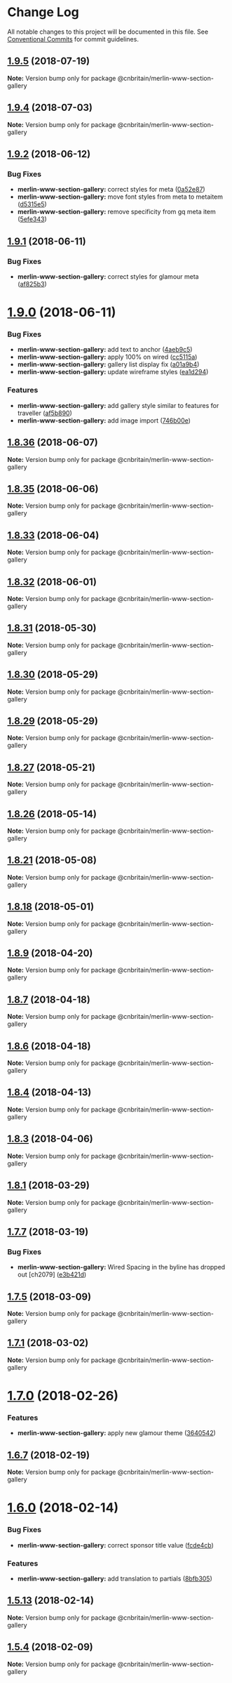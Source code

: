 # Change Log

All notable changes to this project will be documented in this file.
See [Conventional Commits](https://conventionalcommits.org) for commit guidelines.

<a name="1.9.5"></a>
## [1.9.5](https://github.com/cnduk/merlin-www-components/compare/@cnbritain/merlin-www-section-gallery@1.9.4...@cnbritain/merlin-www-section-gallery@1.9.5) (2018-07-19)




**Note:** Version bump only for package @cnbritain/merlin-www-section-gallery

<a name="1.9.4"></a>
## [1.9.4](https://github.com/cnduk/merlin-www-components/compare/@cnbritain/merlin-www-section-gallery@1.9.3...@cnbritain/merlin-www-section-gallery@1.9.4) (2018-07-03)




**Note:** Version bump only for package @cnbritain/merlin-www-section-gallery

<a name="1.9.2"></a>
## [1.9.2](https://github.com/cnduk/merlin-www-components/compare/@cnbritain/merlin-www-section-gallery@1.9.1...@cnbritain/merlin-www-section-gallery@1.9.2) (2018-06-12)


### Bug Fixes

* **merlin-www-section-gallery:** correct styles for meta ([0a52e87](https://github.com/cnduk/merlin-www-components/commit/0a52e87))
* **merlin-www-section-gallery:** move font styles from meta to metaitem ([d5315e5](https://github.com/cnduk/merlin-www-components/commit/d5315e5))
* **merlin-www-section-gallery:** remove specificity from gq meta item ([5efe343](https://github.com/cnduk/merlin-www-components/commit/5efe343))




<a name="1.9.1"></a>
## [1.9.1](https://github.com/cnduk/merlin-www-components/compare/@cnbritain/merlin-www-section-gallery@1.9.0...@cnbritain/merlin-www-section-gallery@1.9.1) (2018-06-11)


### Bug Fixes

* **merlin-www-section-gallery:** correct styles for glamour meta ([af825b3](https://github.com/cnduk/merlin-www-components/commit/af825b3))




<a name="1.9.0"></a>
# [1.9.0](https://github.com/cnduk/merlin-www-components/compare/@cnbritain/merlin-www-section-gallery@1.8.36...@cnbritain/merlin-www-section-gallery@1.9.0) (2018-06-11)


### Bug Fixes

* **merlin-www-section-gallery:** add text to anchor ([4aeb9c5](https://github.com/cnduk/merlin-www-components/commit/4aeb9c5))
* **merlin-www-section-gallery:** apply 100% on wired ([cc5115a](https://github.com/cnduk/merlin-www-components/commit/cc5115a))
* **merlin-www-section-gallery:** gallery list display fix ([a01a9b4](https://github.com/cnduk/merlin-www-components/commit/a01a9b4))
* **merlin-www-section-gallery:** update wireframe styles ([ea1d294](https://github.com/cnduk/merlin-www-components/commit/ea1d294))


### Features

* **merlin-www-section-gallery:** add gallery style similar to features for traveller ([af5b890](https://github.com/cnduk/merlin-www-components/commit/af5b890))
* **merlin-www-section-gallery:** add image import ([746b00e](https://github.com/cnduk/merlin-www-components/commit/746b00e))




<a name="1.8.36"></a>
## [1.8.36](https://github.com/cnduk/merlin-www-components/compare/@cnbritain/merlin-www-section-gallery@1.8.35...@cnbritain/merlin-www-section-gallery@1.8.36) (2018-06-07)




**Note:** Version bump only for package @cnbritain/merlin-www-section-gallery

<a name="1.8.35"></a>
## [1.8.35](https://github.com/cnduk/merlin-www-components/compare/@cnbritain/merlin-www-section-gallery@1.8.34...@cnbritain/merlin-www-section-gallery@1.8.35) (2018-06-06)




**Note:** Version bump only for package @cnbritain/merlin-www-section-gallery

<a name="1.8.33"></a>
## [1.8.33](https://github.com/cnduk/merlin-www-components/compare/@cnbritain/merlin-www-section-gallery@1.8.32...@cnbritain/merlin-www-section-gallery@1.8.33) (2018-06-04)




**Note:** Version bump only for package @cnbritain/merlin-www-section-gallery

<a name="1.8.32"></a>
## [1.8.32](https://github.com/cnduk/merlin-www-components/compare/@cnbritain/merlin-www-section-gallery@1.8.31...@cnbritain/merlin-www-section-gallery@1.8.32) (2018-06-01)




**Note:** Version bump only for package @cnbritain/merlin-www-section-gallery

<a name="1.8.31"></a>
## [1.8.31](https://github.com/cnduk/merlin-www-components/compare/@cnbritain/merlin-www-section-gallery@1.8.30...@cnbritain/merlin-www-section-gallery@1.8.31) (2018-05-30)




**Note:** Version bump only for package @cnbritain/merlin-www-section-gallery

<a name="1.8.30"></a>
## [1.8.30](https://github.com/cnduk/merlin-www-components/compare/@cnbritain/merlin-www-section-gallery@1.8.29...@cnbritain/merlin-www-section-gallery@1.8.30) (2018-05-29)




**Note:** Version bump only for package @cnbritain/merlin-www-section-gallery

<a name="1.8.29"></a>
## [1.8.29](https://github.com/cnduk/merlin-www-components/compare/@cnbritain/merlin-www-section-gallery@1.8.28...@cnbritain/merlin-www-section-gallery@1.8.29) (2018-05-29)




**Note:** Version bump only for package @cnbritain/merlin-www-section-gallery

<a name="1.8.27"></a>
## [1.8.27](https://github.com/cnduk/merlin-www-components/compare/@cnbritain/merlin-www-section-gallery@1.8.26...@cnbritain/merlin-www-section-gallery@1.8.27) (2018-05-21)




**Note:** Version bump only for package @cnbritain/merlin-www-section-gallery

<a name="1.8.26"></a>
## [1.8.26](https://github.com/cnduk/merlin-www-components/compare/@cnbritain/merlin-www-section-gallery@1.8.25...@cnbritain/merlin-www-section-gallery@1.8.26) (2018-05-14)




**Note:** Version bump only for package @cnbritain/merlin-www-section-gallery

<a name="1.8.21"></a>
## [1.8.21](https://github.com/cnduk/merlin-www-components/compare/@cnbritain/merlin-www-section-gallery@1.8.20...@cnbritain/merlin-www-section-gallery@1.8.21) (2018-05-08)




**Note:** Version bump only for package @cnbritain/merlin-www-section-gallery

<a name="1.8.18"></a>
## [1.8.18](https://github.com/cnduk/merlin-www-components/compare/@cnbritain/merlin-www-section-gallery@1.8.17...@cnbritain/merlin-www-section-gallery@1.8.18) (2018-05-01)




**Note:** Version bump only for package @cnbritain/merlin-www-section-gallery

<a name="1.8.9"></a>
## [1.8.9](https://github.com/cnduk/merlin-www-components/compare/@cnbritain/merlin-www-section-gallery@1.8.8...@cnbritain/merlin-www-section-gallery@1.8.9) (2018-04-20)




**Note:** Version bump only for package @cnbritain/merlin-www-section-gallery

<a name="1.8.7"></a>
## [1.8.7](https://github.com/cnduk/merlin-www-components/compare/@cnbritain/merlin-www-section-gallery@1.8.6...@cnbritain/merlin-www-section-gallery@1.8.7) (2018-04-18)




**Note:** Version bump only for package @cnbritain/merlin-www-section-gallery

<a name="1.8.6"></a>
## [1.8.6](https://github.com/cnduk/merlin-www-components/compare/@cnbritain/merlin-www-section-gallery@1.8.5...@cnbritain/merlin-www-section-gallery@1.8.6) (2018-04-18)




**Note:** Version bump only for package @cnbritain/merlin-www-section-gallery

<a name="1.8.4"></a>
## [1.8.4](https://github.com/cnduk/merlin-www-components/compare/@cnbritain/merlin-www-section-gallery@1.8.3...@cnbritain/merlin-www-section-gallery@1.8.4) (2018-04-13)




**Note:** Version bump only for package @cnbritain/merlin-www-section-gallery

<a name="1.8.3"></a>
## [1.8.3](https://github.com/cnduk/merlin-www-components/compare/@cnbritain/merlin-www-section-gallery@1.8.2...@cnbritain/merlin-www-section-gallery@1.8.3) (2018-04-06)




**Note:** Version bump only for package @cnbritain/merlin-www-section-gallery

<a name="1.8.1"></a>
## [1.8.1](https://github.com/cnduk/merlin-www-components/compare/@cnbritain/merlin-www-section-gallery@1.8.0...@cnbritain/merlin-www-section-gallery@1.8.1) (2018-03-29)




**Note:** Version bump only for package @cnbritain/merlin-www-section-gallery

<a name="1.7.7"></a>
## [1.7.7](https://github.com/cnduk/merlin-www-components/compare/@cnbritain/merlin-www-section-gallery@1.7.6...@cnbritain/merlin-www-section-gallery@1.7.7) (2018-03-19)


### Bug Fixes

* **merlin-www-section-gallery:** Wired Spacing in the byline has dropped out [ch2079] ([e3b421d](https://github.com/cnduk/merlin-www-components/commit/e3b421d))




<a name="1.7.5"></a>
## [1.7.5](https://github.com/cnduk/merlin-www-components/compare/@cnbritain/merlin-www-section-gallery@1.7.4...@cnbritain/merlin-www-section-gallery@1.7.5) (2018-03-09)




**Note:** Version bump only for package @cnbritain/merlin-www-section-gallery

<a name="1.7.1"></a>
## [1.7.1](https://github.com/cnduk/merlin-www-components/compare/@cnbritain/merlin-www-section-gallery@1.7.0...@cnbritain/merlin-www-section-gallery@1.7.1) (2018-03-02)




**Note:** Version bump only for package @cnbritain/merlin-www-section-gallery

<a name="1.7.0"></a>
# [1.7.0](https://github.com/cnduk/merlin-www-components/compare/@cnbritain/merlin-www-section-gallery@1.6.15...@cnbritain/merlin-www-section-gallery@1.7.0) (2018-02-26)


### Features

* **merlin-www-section-gallery:** apply new glamour theme ([3640542](https://github.com/cnduk/merlin-www-components/commit/3640542))




<a name="1.6.7"></a>
## [1.6.7](https://github.com/cnduk/merlin-www-components/compare/@cnbritain/merlin-www-section-gallery@1.6.6...@cnbritain/merlin-www-section-gallery@1.6.7) (2018-02-19)




**Note:** Version bump only for package @cnbritain/merlin-www-section-gallery

<a name="1.6.0"></a>
# [1.6.0](https://github.com/cnduk/merlin-www-components/compare/@cnbritain/merlin-www-section-gallery@1.5.14...@cnbritain/merlin-www-section-gallery@1.6.0) (2018-02-14)


### Bug Fixes

* **merlin-www-section-gallery:** correct sponsor title value ([fcde4cb](https://github.com/cnduk/merlin-www-components/commit/fcde4cb))


### Features

* **merlin-www-section-gallery:** add translation to partials ([8bfb305](https://github.com/cnduk/merlin-www-components/commit/8bfb305))




<a name="1.5.13"></a>
## [1.5.13](https://github.com/cnduk/merlin-www-components/compare/@cnbritain/merlin-www-section-gallery@1.5.12...@cnbritain/merlin-www-section-gallery@1.5.13) (2018-02-14)




**Note:** Version bump only for package @cnbritain/merlin-www-section-gallery

<a name="1.5.4"></a>
## [1.5.4](https://github.com/cnduk/merlin-www-components/compare/@cnbritain/merlin-www-section-gallery@1.5.3...@cnbritain/merlin-www-section-gallery@1.5.4) (2018-02-09)




**Note:** Version bump only for package @cnbritain/merlin-www-section-gallery
